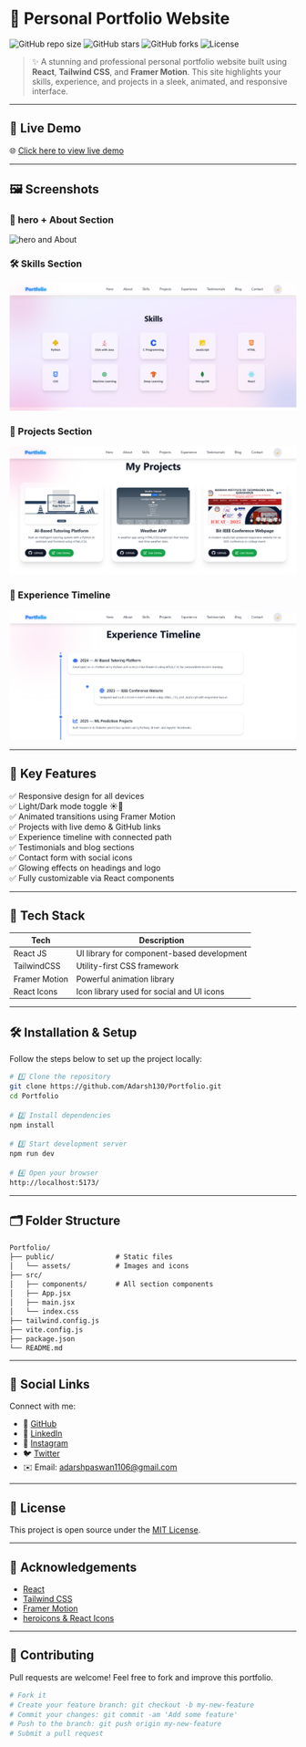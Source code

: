 # 🚀 Personal Portfolio Website

![GitHub repo size](https://img.shields.io/github/repo-size/Adarsh130/Portfolio?color=blue&style=flat-square)
![GitHub stars](https://img.shields.io/github/stars/Adarsh130/Portfolio?style=flat-square)
![GitHub forks](https://img.shields.io/github/forks/Adarsh130/Portfolio?style=flat-square)
![License](https://img.shields.io/github/license/Adarsh130/Portfolio?style=flat-square)

> ✨ A stunning and professional personal portfolio website built using **React**, **Tailwind CSS**, and **Framer Motion**. This site highlights your skills, experience, and projects in a sleek, animated, and responsive interface.

---

## 📸 Live Demo

🌐 [Click here to view live demo](https://adarsh1306-portfolio.vercel.app/)

---

## 🖼️ Screenshots

### 🔷 hero + About Section  
![hero and About](./readme-assets/hero.png)


### 🛠️ Skills Section  
![Skills](./readme-assets/skills.png)


### 📂 Projects Section  
![Projects](./readme-assets/projects.png)


### 🧩 Experience Timeline  
![Experience](./readme-assets/Experience.png)


---

## 🧩 Key Features

✅ Responsive design for all devices  
✅ Light/Dark mode toggle ☀️🌙  
✅ Animated transitions using Framer Motion  
✅ Projects with live demo & GitHub links  
✅ Experience timeline with connected path  
✅ Testimonials and blog sections  
✅ Contact form with social icons  
✅ Glowing effects on headings and logo  
✅ Fully customizable via React components

---

## 🔧 Tech Stack

| Tech       | Description                   |
|------------|-------------------------------|
| React JS   | UI library for component-based development |
| TailwindCSS | Utility-first CSS framework    |
| Framer Motion | Powerful animation library     |
| React Icons  | Icon library used for social and UI icons |

---

## 🛠️ Installation & Setup

Follow the steps below to set up the project locally:

```bash
# 1️⃣ Clone the repository
git clone https://github.com/Adarsh130/Portfolio.git
cd Portfolio

# 2️⃣ Install dependencies
npm install

# 3️⃣ Start development server
npm run dev

# 4️⃣ Open your browser
http://localhost:5173/
```

---

## 🗂️ Folder Structure

```
Portfolio/
├── public/               # Static files
│   └── assets/           # Images and icons
├── src/
│   ├── components/       # All section components
│   ├── App.jsx
│   ├── main.jsx
│   └── index.css
├── tailwind.config.js
├── vite.config.js
├── package.json
└── README.md
```

---

## 🔗 Social Links

Connect with me:

- 🔗 [GitHub](https://github.com/Adarsh130)
- 💼 [LinkedIn](https://linkedin.com/in/adarshpaswan)
- 📸 [Instagram](https://instagram.com/your_username)
- 🐦 [Twitter](https://twitter.com/your_username)
- ✉️ Email: adarshpaswan1106@gmail.com

---

## 📜 License

This project is open source under the [MIT License](LICENSE).

---

## 🙌 Acknowledgements

- [React](https://react.dev/)
- [Tailwind CSS](https://tailwindcss.com/)
- [Framer Motion](https://www.framer.com/motion/)
- [heroicons & React Icons](https://react-icons.github.io/react-icons/)

---

## 🧠 Contributing

Pull requests are welcome! Feel free to fork and improve this portfolio.

```bash
# Fork it
# Create your feature branch: git checkout -b my-new-feature
# Commit your changes: git commit -am 'Add some feature'
# Push to the branch: git push origin my-new-feature
# Submit a pull request
```
